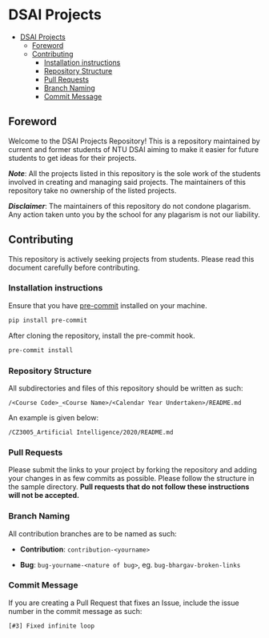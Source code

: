 # DSAI Projects

- [DSAI Projects](#dsai-projects)
  - [Foreword](#foreword)
  - [Contributing](#contributing)
    - [Installation instructions](#installation-instructions)
    - [Repository Structure](#repository-structure)
    - [Pull Requests](#pull-requests)
    - [Branch Naming](#branch-naming)
    - [Commit Message](#commit-message)

## Foreword

Welcome to the DSAI Projects Repository! This is a repository maintained by current and former students of NTU DSAI aiming to make it easier for future students to get ideas for their projects.

_**Note**_: All the projects listed in this repository is the sole work of the students involved in creating and managing said projects. The maintainers of this repository take no ownership of the listed projects.

_**Disclaimer**_: The maintainers of this repository do not condone plagarism. Any action taken unto you by the school for any plagarism is not our liability.

## Contributing

This repository is actively seeking projects from students. Please read this document carefully before contributing.

### Installation instructions

Ensure that you have [pre-commit](https://pre-commit.com) installed on your machine.

```bash
pip install pre-commit
```

After cloning the repository, install the pre-commit hook.

```bash
pre-commit install
```

### Repository Structure

All subdirectories and files of this repository should be written as such:

```text
/<Course Code>_<Course Name>/<Calendar Year Undertaken>/README.md
```

An example is given below:

```text
/CZ3005_Artificial Intelligence/2020/README.md
```

### Pull Requests

Please submit the links to your project by forking the repository and adding your changes in as few commits as possible. Please follow the structure in the sample directory. **Pull requests that do not follow these instructions will not be accepted.**

### Branch Naming

All contribution branches are to be named as such:

- **Contribution**: `contribution-<yourname>`

- **Bug**: `bug-yourname-<nature of bug>`, eg. `bug-bhargav-broken-links`

### Commit Message

If you are creating a Pull Request that fixes an Issue, include the issue number in the commit message as such:

```text
[#3] Fixed infinite loop
```
